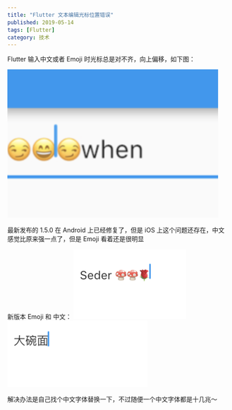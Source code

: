 ```yaml
---
title: "Flutter 文本编辑光标位置错误"
published: 2019-05-14
tags: [Flutter]
category: 技术
---
```


Flutter 输入中文或者 Emoji 时光标总是对不齐，向上偏移，如下图：

![image](./img.png)

最新发布的 1.5.0 在 Android 上已经修复了，但是 iOS 上这个问题还存在，中文感觉比原来强一点了，但是 Emoji 看着还是很明显

新版本 Emoji 和 中文：
![image](./img_1.png)
![image](./img_2.png)

解决办法是自己找个中文字体替换一下，不过随便一个中文字体都是十几兆～